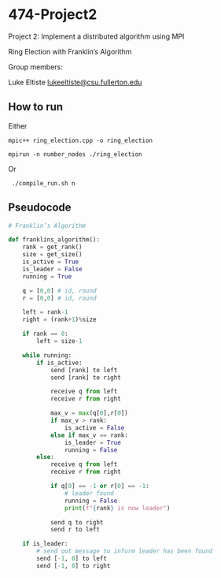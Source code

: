# 474-Project2

Project 2: Implement a distributed algorithm using MPI

Ring Election with Franklin’s Algorithm

Group members:

Luke Eltiste lukeeltiste@csu.fullerton.edu

## How to run

Either

```shell
mpic++ ring_election.cpp -o ring_election

mpirun -n number_nodes ./ring_election
```

Or

```shell
 ./compile_run.sh n
```

## Pseudocode

```python
# Franklin’s Algorithm

def franklins_algorithm():
    rank = get_rank()
    size = get_size()
    is_active = True
    is_leader = False
    running = True

    q = [0,0] # id, round
    r = [0,0] # id, round

    left = rank-1
    right = (rank+1)%size

    if rank == 0:
        left = size-1

    while running:
        if is_active:
            send [rank] to left
            send [rank] to right

            receive q from left
            receive r from right

            max_v = max(q[0],r[0])
            if max_v > rank:
                is_active = False
            else if max_v == rank:
                is_leader = True
                running = False
        else:
            receive q from left
            receive r from right

            if q[0] == -1 or r[0] == -1:
                # leader found
                running = False
                print(f"{rank} is now leader")

            send q to right
            send r to left

    if is_leader:
        # send out message to inform leader has been found
        send [-1, 0] to left
        send [-1, 0] to right
```
